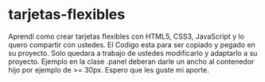 # tarjetas-flexibles
Aprendí como crear tarjetas flexibles con HTML5, CSS3, JavaScript y lo quero compartir con ustedes.
El Codigo esta para ser copiado y pegado en su proyecto. Solo quedara a trabajo de ustedes modificarlo y adaptarlo a su proyecto.
Ejemplo en la clase .panel deberan darle un ancho al contenedor hijo por ejemplo de >= 30px.
Espero que les guste mi aporte.

